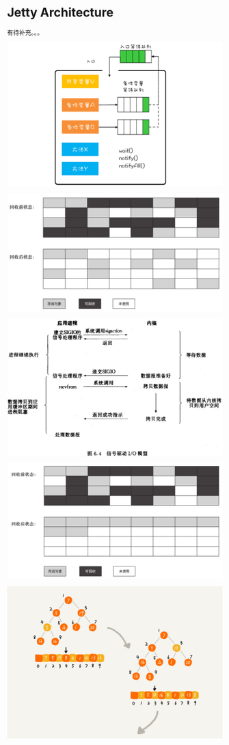 # Jetty Architecture

有待补充。。。

![](../../.gitbook/assets/image%20%28214%29.png)

![](../../.gitbook/assets/image%20%28143%29.png)

![](../../.gitbook/assets/image%20%2838%29.png)

![](../../.gitbook/assets/image%20%28220%29.png)

![](../../.gitbook/assets/image%20%28198%29.png)



